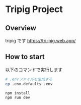 # Tripig Project

## Overview

tripig です
https://tri-pig.web.app/

## How to start

以下のコマンドで実行します

```bash
# .envファイルを生成する
cp .env.defaults .env

npm install
npm run dev
```
